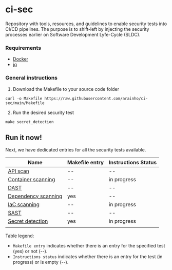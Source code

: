 # ci-sec
Repository with tools, resources, and guidelines to enable security tests into CI/CD pipelines. 
The purpose is to shift-left by injecting the security processes earlier on Software Development Lyfe-Cycle (SLDC).

### Requirements
- [Docker](https://docs.docker.com/engine/install/)
- [jq](https://stedolan.github.io/jq/download/)

### General instructions
1. Download the Makefile to your source code folder
```
curl -o Makefile https://raw.githubusercontent.com/arainho/ci-sec/main/Makefile
```
2. Run the desired security test 
```
make secret_detection
```

## Run it now!

Next, we have dedicated entries for all the security tests available.

| Name | Makefile entry | Instructions Status |
| ---- | --------------- | ------------------- |
| [API scan](api/scan.md) | -- | -- |
| [Container scanning](container/scanning.md) | -- | in progress |
| [DAST](dast/analysis.md) | -- | -- |
| [Dependency scanning](dependency/scanning.md) | yes | -- |
| [IaC scanning](iac/scanning.md) | -- | in progress | 
| [SAST](sast/analysis.md) | -- | -- |
| [Secret detection](secret/detection.md) | yes | in progress |
| | |

Table legend:
- `Makefile entry` indicates whether there is an entry for the specified test (yes) or not (--).
- `Instructions status` indicates whether there is an entry for the test (in progress) or is empty (--).
